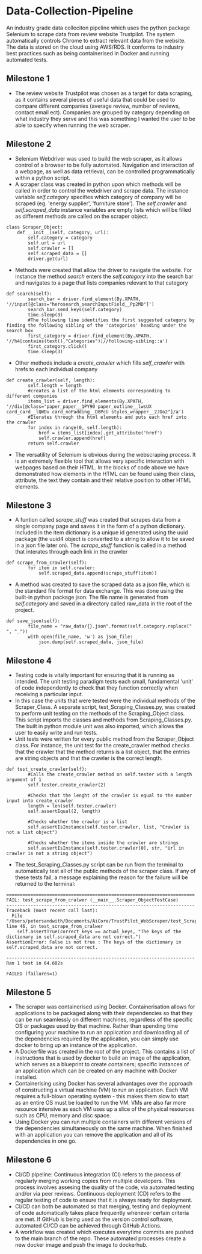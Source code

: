 # Data-Collection-Pipeline
An industry grade data colleciton pipeline which uses the python package Selenium to scrape data from review website Trustpilot. The system automatically controls Chrome to extract relevant data from the website. The data is stored on the cloud using AWS/RDS. It conforms to industry best practices such as being containerised in Docker and running automated tests.

## Milestone 1
- The review website Trustpilot was chosen as a target for data scraping, as it contains several pieces of useful data that could be used to compare different companies (average review, number of reviews, contact email ect). Companies are grouped by category depending on what industry they serve and this was something I wanted the user to be able to specify when running the web scraper.

## Milestone 2
- Selenium Webdriver was used to build the web scraper, as it allows control of a browser to be fully automated. Navigation and interaction of a webpage, as well as data retrieval, can be controlled programmatically within a python script.
- A scraper class was created in python upon which methods will be called in order to control the webdriver and scrape data. The instance variable *self.category* specifies which category of company will be scraped (eg. 'energy supplier', 'furniture store'). The *self.crawler* and *self.scraped_data* instance variables are empty lists which will be filled as different methods are called on the scraper object.
```
class Scraper_Object:
    def __init__(self, category, url):
        self.category = category
        self.url = url
        self.crawler = []
        self.scraped_data = []
        driver.get(url)
```
- Methods were created that allow the driver to navigate the website. For instance the method *search* enters the *self.category* into the search bar and navigates to a page that lists companies relevant to that category
```
def search(self):
        search_bar = driver.find_element(By.XPATH, '//input[@class="herosearch_searchInputField__Pp2MD"]')
        search_bar.send_keys(self.category)
        time.sleep(3)
        #The following line identifies the first suggested category by finding the following sibling of the 'categories' heading under the search box
        first_category = driver.find_element(By.XPATH, '//h4[contains(text(),"Categories")]//following-sibling::a')
        first_category.click()
        time.sleep(3)
```
- Other methods include a *create_crawler* which fills *self_crawler* with hrefs to each individual company
```
def create_crawler(self, length):
        self.length = length
        #creates a list of the html elements corresponding to different companies 
        items_list = driver.find_elements(By.XPATH, '//div[@class="paper_paper__1PY90 paper_outline__lwsUX card_card__lQWDv card_noPadding__D8PcU styles_wrapper__2JOo2"]/a')
        #Iterates through the html elements and puts each href into the crawler
        for index in range(0, self.length):
            href = items_list[index].get_attribute('href')
            self.crawler.append(href)
        return self.crawler
```
- The versatility of Selenium is obvious during the webscraping process. It is an extremely flexible tool that allows very specific interaction with webpages based on their HTML. In the blocks of code above we have demonstrated how elements in the HTML can be found using their class, attribute, the text they contain and their relative position to other HTML elements.

## Milestone 3
- A funtion called *scrape_stuff* was created that scrapes data from a single company page and saves it in the form of a python dictionary. Included in the item dictionary is a unique id generated using the uuid package (the uuid4 object is converted to a string to allow it to be saved in a json file later on). The *scrape_stuff* function is called in a method that interates through each link in the crawler
```
def scrape_from_crawler(self):
        for item in self.crawler:
            self.scraped_data.append(scrape_stuff(item))
```
- A method was created to save the scraped data as a json file, which is the standard file format for data exchange. This was done using the built-in python package json. The file name is generated from *self.category* and saved in a directory called raw_data in the root of the project.
```
def save_json(self):
        file_name = "raw_data/{}.json".format(self.category.replace(" ", "_"))
        with open(file_name, 'w') as json_file:
            json.dump(self.scraped_data, json_file)
```
## Milestone 4
- Testing code is vitally important for ensuring that it is running as intended. The unit testing paradigm tests each small, fundamental 'unit' of code independently to check that they function correctly when receiving a particular input.
- In this case the units that were tested were the individual methods of the Scraper_Class. A separate script, test_Scraping_Classes.py, was created to perform unit testing on the methods of the Scraping_Object class. This script imports the classes and methods from Scraping_Classes.py. The built in python module unit was also imported, which allows the user to easily write and run tests.
- Unit tests were written for every public method from the Scraper_Object class. For instance, the unit test for the create_crawler method checks that the crawler that the method returns is a list object, that the entries are string objects and that the crawler is the correct length. 
```
def test_create_crawler(self):
        #Calls the create_crawler method on self.tester with a length argument of 1
        self.tester.create_crawler(2)
    
        #Checks that the lenght of the crawler is equal to the number input into create_crawler
        length = len(self.tester.crawler)
        self.assertEqual(2, length)
        
        #Checks whether the crawler is a list
        self.assertIsInstance(self.tester.crawler, list, "Crawler is not a list object")
        
        #Checks whether the items inside the crawler are strings
        self.assertIsInstance(self.tester.crawler[0], str, "Url in crawler is not a string object")
```
- The test_Scraping_Classes.py script can be run from the terminal to automatically test all of the public methods of the scraper class. If any of these tests fail, a message explaining the reason for the failure will be returned to the terminal:
```
======================================================================
FAIL: test_scrape_from_cralwer (__main__.Scraper_ObjectTestCase)
----------------------------------------------------------------------
Traceback (most recent call last):
  File "/Users/petersandwith/Documents/AiCore/TrustPilot_WebScraper/test_Scraping_Classes.py", line 46, in test_scrape_from_cralwer
    self.assertTrue(correct_keys == actual_keys, "The keys of the dictionary in self.scraped_data are not correct.")
AssertionError: False is not true : The keys of the dictionary in self.scraped_data are not correct.

----------------------------------------------------------------------
Ran 1 test in 64.602s

FAILED (failures=1)
```
## Milestone 5
- The scraper was containerised using Docker. Containerisation allows for applications to be packaged along with their dependencies so that they can be run seamlessly on different machines, regardless of the specific OS or packages used by that machine. Rather than spending time configuring your machine to run an application and downloading all of the dependencies required by the application, you can simply use docker to bring up an instance of the application.
- A Dockerfile was created in the root of the project. This contains a list of instructions that is used by docker to build an image of the application, which serves as a blueprint to create containers; specific instances of an application which can be created on any machine with Docker installed. 
- Containerising using Docker has several advantages over the approach of constructing a virtual machine (VM) to run an application. Each VM requires a full-blown operating system - this makes them slow to start as an entire OS must be loaded to run the VM. VMs are also far more resource intensive as each VM uses up a slice of the physical resources such as CPU, memory and disc space. 
- Using Docker you can run multiple containers with different versions of the dependencies simultaneously on the same machine. When finished with an application you can remove the application and all of its dependencies in one go. 

## Milestone 6
- CI/CD pipeline: Continuous integration (CI) refers to the process of regularly merging working copies from multiple developers. This process involves assesing the quality of the code, via automated testing and/or via peer reviews. Continuous deployment (CD) refers to the regular testing of code to ensure that it is always ready for deployment.
- CI/CD can both be automated so that merging, testing and deployment of code automatically takes place frequently whenever certain criteria are met. If GitHub is being used as the version control software, automated CI/CD can be achieved through GitHub Actions. 
- A workflow was created which executes everytime commits are pushed to the main branch of the repo. These automated processes create a new docker image and push the image to dockerhub. 
